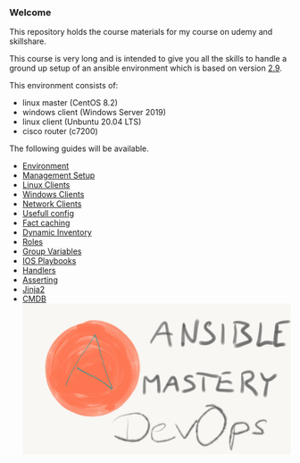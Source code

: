 ### Welcome

This repository holds the course materials for my course on udemy and skillshare.

This course is very long and is intended to give you all the skills to handle a ground up setup of an ansible environment which is based on version [2.9](https://docs.ansible.com/ansible/2.9/index.html).

This environment consists of:
- linux master (CentOS 8.2)
- windows client (Windows Server 2019)
- linux client (Unbuntu 20.04 LTS)
- cisco router (c7200)

The following guides will be available.
- [Environment](/guides/env.md)
- [Management Setup](/guides/amas.md)
- [Linux Clients](/guides/lin.md)
- [Windows Clients](/guides/win.md)
- [Network Clients](/guides/net.md)
- [Usefull config](/guides/usefull.md)
- [Fact caching](/guides/fact_cache.md)
- [Dynamic Inventory](/guides/dyn.md)
- [Roles](/guides/roles.md)
- [Group Variables](/guides/groupvars.md)
- [IOS Playbooks](/guides/iosex.md)
- [Handlers](/guides/handlers.md)
- [Asserting](/guides/assert.md)
- [Jinja2](/guides/jinja.md)
- [CMDB](/guides/cmdb.md)
![intro](/pics/Intro.png)
